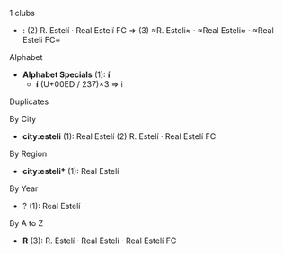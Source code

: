 1 clubs

-  : (2) R. Estelí · Real Estelí FC ⇒ (3) ≈R. Esteli≈ · ≈Real Esteli≈ · ≈Real Esteli FC≈




Alphabet

- **Alphabet Specials** (1):  **í** 
  - **í** (U+00ED / 237)×3 ⇒ i




Duplicates





By City

- **city:esteli** (1): Real Estelí  (2) R. Estelí · Real Estelí FC




By Region

- **city:esteli†** (1):   Real Estelí




By Year

- ? (1):   Real Estelí






By A to Z

- **R** (3): R. Estelí · Real Estelí · Real Estelí FC




